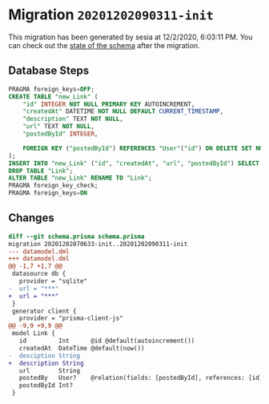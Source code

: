 # Migration `20201202090311-init`

This migration has been generated by sesia at 12/2/2020, 6:03:11 PM.
You can check out the [state of the schema](./schema.prisma) after the migration.

## Database Steps

```sql
PRAGMA foreign_keys=OFF;
CREATE TABLE "new_Link" (
    "id" INTEGER NOT NULL PRIMARY KEY AUTOINCREMENT,
    "createdAt" DATETIME NOT NULL DEFAULT CURRENT_TIMESTAMP,
    "description" TEXT NOT NULL,
    "url" TEXT NOT NULL,
    "postedById" INTEGER,

    FOREIGN KEY ("postedById") REFERENCES "User"("id") ON DELETE SET NULL ON UPDATE CASCADE
);
INSERT INTO "new_Link" ("id", "createdAt", "url", "postedById") SELECT "id", "createdAt", "url", "postedById" FROM "Link";
DROP TABLE "Link";
ALTER TABLE "new_Link" RENAME TO "Link";
PRAGMA foreign_key_check;
PRAGMA foreign_keys=ON
```

## Changes

```diff
diff --git schema.prisma schema.prisma
migration 20201202070633-init..20201202090311-init
--- datamodel.dml
+++ datamodel.dml
@@ -1,7 +1,7 @@
 datasource db {
   provider = "sqlite"
-  url = "***"
+  url = "***"
 }
 generator client {
   provider = "prisma-client-js"
@@ -9,9 +9,9 @@
 model Link {
   id         Int      @id @default(autoincrement())
   createdAt  DateTime @default(now())
-  desciption String
+  description String
   url        String
   postedBy   User?    @relation(fields: [postedById], references: [id])
   postedById Int?
 }
```



